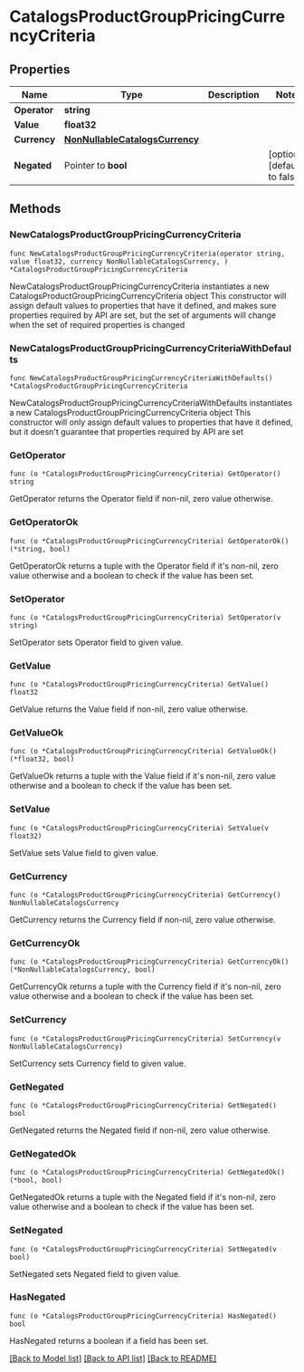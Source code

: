 # CatalogsProductGroupPricingCurrencyCriteria

## Properties

Name | Type | Description | Notes
------------ | ------------- | ------------- | -------------
**Operator** | **string** |  | 
**Value** | **float32** |  | 
**Currency** | [**NonNullableCatalogsCurrency**](NonNullableCatalogsCurrency.md) |  | 
**Negated** | Pointer to **bool** |  | [optional] [default to false]

## Methods

### NewCatalogsProductGroupPricingCurrencyCriteria

`func NewCatalogsProductGroupPricingCurrencyCriteria(operator string, value float32, currency NonNullableCatalogsCurrency, ) *CatalogsProductGroupPricingCurrencyCriteria`

NewCatalogsProductGroupPricingCurrencyCriteria instantiates a new CatalogsProductGroupPricingCurrencyCriteria object
This constructor will assign default values to properties that have it defined,
and makes sure properties required by API are set, but the set of arguments
will change when the set of required properties is changed

### NewCatalogsProductGroupPricingCurrencyCriteriaWithDefaults

`func NewCatalogsProductGroupPricingCurrencyCriteriaWithDefaults() *CatalogsProductGroupPricingCurrencyCriteria`

NewCatalogsProductGroupPricingCurrencyCriteriaWithDefaults instantiates a new CatalogsProductGroupPricingCurrencyCriteria object
This constructor will only assign default values to properties that have it defined,
but it doesn't guarantee that properties required by API are set

### GetOperator

`func (o *CatalogsProductGroupPricingCurrencyCriteria) GetOperator() string`

GetOperator returns the Operator field if non-nil, zero value otherwise.

### GetOperatorOk

`func (o *CatalogsProductGroupPricingCurrencyCriteria) GetOperatorOk() (*string, bool)`

GetOperatorOk returns a tuple with the Operator field if it's non-nil, zero value otherwise
and a boolean to check if the value has been set.

### SetOperator

`func (o *CatalogsProductGroupPricingCurrencyCriteria) SetOperator(v string)`

SetOperator sets Operator field to given value.


### GetValue

`func (o *CatalogsProductGroupPricingCurrencyCriteria) GetValue() float32`

GetValue returns the Value field if non-nil, zero value otherwise.

### GetValueOk

`func (o *CatalogsProductGroupPricingCurrencyCriteria) GetValueOk() (*float32, bool)`

GetValueOk returns a tuple with the Value field if it's non-nil, zero value otherwise
and a boolean to check if the value has been set.

### SetValue

`func (o *CatalogsProductGroupPricingCurrencyCriteria) SetValue(v float32)`

SetValue sets Value field to given value.


### GetCurrency

`func (o *CatalogsProductGroupPricingCurrencyCriteria) GetCurrency() NonNullableCatalogsCurrency`

GetCurrency returns the Currency field if non-nil, zero value otherwise.

### GetCurrencyOk

`func (o *CatalogsProductGroupPricingCurrencyCriteria) GetCurrencyOk() (*NonNullableCatalogsCurrency, bool)`

GetCurrencyOk returns a tuple with the Currency field if it's non-nil, zero value otherwise
and a boolean to check if the value has been set.

### SetCurrency

`func (o *CatalogsProductGroupPricingCurrencyCriteria) SetCurrency(v NonNullableCatalogsCurrency)`

SetCurrency sets Currency field to given value.


### GetNegated

`func (o *CatalogsProductGroupPricingCurrencyCriteria) GetNegated() bool`

GetNegated returns the Negated field if non-nil, zero value otherwise.

### GetNegatedOk

`func (o *CatalogsProductGroupPricingCurrencyCriteria) GetNegatedOk() (*bool, bool)`

GetNegatedOk returns a tuple with the Negated field if it's non-nil, zero value otherwise
and a boolean to check if the value has been set.

### SetNegated

`func (o *CatalogsProductGroupPricingCurrencyCriteria) SetNegated(v bool)`

SetNegated sets Negated field to given value.

### HasNegated

`func (o *CatalogsProductGroupPricingCurrencyCriteria) HasNegated() bool`

HasNegated returns a boolean if a field has been set.


[[Back to Model list]](../README.md#documentation-for-models) [[Back to API list]](../README.md#documentation-for-api-endpoints) [[Back to README]](../README.md)


